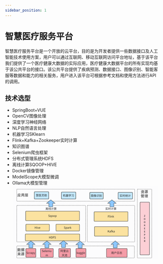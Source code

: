 ```yaml
---
sidebar_position: 1
---
```


# 智慧医疗服务平台

智慧医疗服务平台是一个开放的云平台，目的是为开发者提供一些数据接口及人工智能技术使用方案，用户可以通过互联网、移动互联网访问平台地址，基于该平台我们提供了一个医疗健康大数据的实际应用，医疗健康大数据平台的所有实现均基于该公共平台的接口。该公共平台提供了疾病预测、数据接口、图像识别、智能客服等数据和能力的相关服务，用户进入该平台可根据参考文档和使用方法进行API的调用。

## 技术选型

- SpringBoot+VUE
- OpenCV图像处理
- 深度学习神经网络
- NLP自然语言处理
- 机器学习SKlearn
- Flink+Kafka+Zookeeper实时计算
- 知识图谱
- Selenium爬虫框架
- 分布式管理系统HDFS
- 离线计算SQOOP+HIVE
- Docker镜像管理
- ModelScope大模型微调
- Ollama大模型管理
![项目架构图](../static/img/项目架构图.jpg)